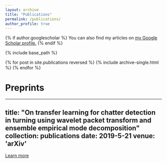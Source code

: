 ```yaml
---
layout: archive
title: "Publications"
permalink: /publications/
author_profile: true
---
```


{% if author.googlescholar %}
  You can also find my articles on <u><a href="{{author.googlescholar}}">my Google Scholar profile</a>.</u>
{% endif %}

{% include base_path %}

{% for post in site.publications reversed %}
  {% include archive-single.html %}
{% endfor %}

Preprints
=========
---
title: "On transfer learning for chatter detection in turning using wavelet packet transform and ensemble empirical mode decomposition"
collection: publications
date: 2019-5-21
venue: 'arXiv'
---

[Learn more](https://doi.org/10.1016/j.cirpj.2019.11.003)